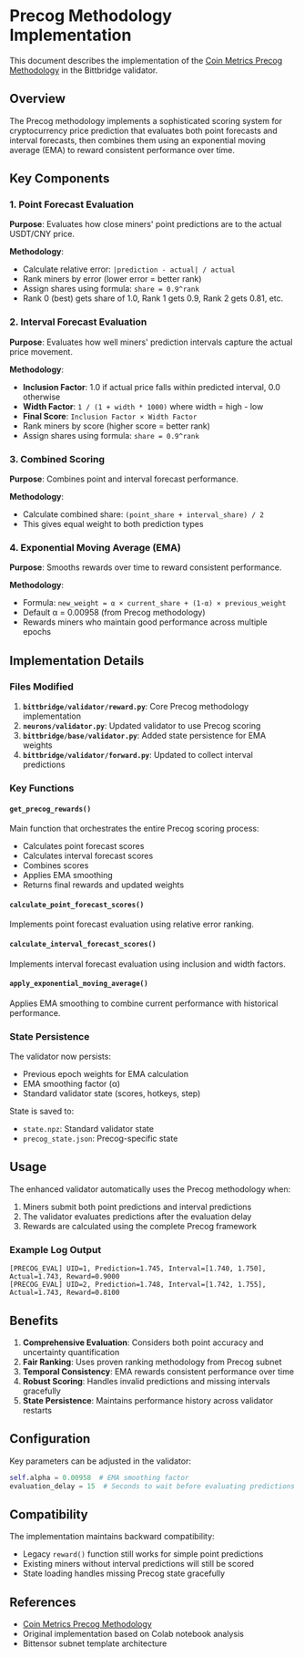 # Precog Methodology Implementation

This document describes the implementation of the [Coin Metrics Precog Methodology](https://docs.coinmetrics.io/bittensor/precog-methodology) in the Bittbridge validator.

## Overview

The Precog methodology implements a sophisticated scoring system for cryptocurrency price prediction that evaluates both point forecasts and interval forecasts, then combines them using an exponential moving average (EMA) to reward consistent performance over time.

## Key Components

### 1. Point Forecast Evaluation

**Purpose**: Evaluates how close miners' point predictions are to the actual USDT/CNY price.

**Methodology**:
- Calculate relative error: `|prediction - actual| / actual`
- Rank miners by error (lower error = better rank)
- Assign shares using formula: `share = 0.9^rank`
- Rank 0 (best) gets share of 1.0, Rank 1 gets 0.9, Rank 2 gets 0.81, etc.

### 2. Interval Forecast Evaluation

**Purpose**: Evaluates how well miners' prediction intervals capture the actual price movement.

**Methodology**:
- **Inclusion Factor**: 1.0 if actual price falls within predicted interval, 0.0 otherwise
- **Width Factor**: `1 / (1 + width * 1000)` where width = high - low
- **Final Score**: `Inclusion Factor × Width Factor`
- Rank miners by score (higher score = better rank)
- Assign shares using formula: `share = 0.9^rank`

### 3. Combined Scoring

**Purpose**: Combines point and interval forecast performance.

**Methodology**:
- Calculate combined share: `(point_share + interval_share) / 2`
- This gives equal weight to both prediction types

### 4. Exponential Moving Average (EMA)

**Purpose**: Smooths rewards over time to reward consistent performance.

**Methodology**:
- Formula: `new_weight = α × current_share + (1-α) × previous_weight`
- Default α = 0.00958 (from Precog methodology)
- Rewards miners who maintain good performance across multiple epochs

## Implementation Details

### Files Modified

1. **`bittbridge/validator/reward.py`**: Core Precog methodology implementation
2. **`neurons/validator.py`**: Updated validator to use Precog scoring
3. **`bittbridge/base/validator.py`**: Added state persistence for EMA weights
4. **`bittbridge/validator/forward.py`**: Updated to collect interval predictions

### Key Functions

#### `get_precog_rewards()`
Main function that orchestrates the entire Precog scoring process:
- Calculates point forecast scores
- Calculates interval forecast scores  
- Combines scores
- Applies EMA smoothing
- Returns final rewards and updated weights

#### `calculate_point_forecast_scores()`
Implements point forecast evaluation using relative error ranking.

#### `calculate_interval_forecast_scores()`
Implements interval forecast evaluation using inclusion and width factors.

#### `apply_exponential_moving_average()`
Applies EMA smoothing to combine current performance with historical performance.

### State Persistence

The validator now persists:
- Previous epoch weights for EMA calculation
- EMA smoothing factor (α)
- Standard validator state (scores, hotkeys, step)

State is saved to:
- `state.npz`: Standard validator state
- `precog_state.json`: Precog-specific state

## Usage

The enhanced validator automatically uses the Precog methodology when:
1. Miners submit both point predictions and interval predictions
2. The validator evaluates predictions after the evaluation delay
3. Rewards are calculated using the complete Precog framework

### Example Log Output

```
[PRECOG_EVAL] UID=1, Prediction=1.745, Interval=[1.740, 1.750], Actual=1.743, Reward=0.9000
[PRECOG_EVAL] UID=2, Prediction=1.748, Interval=[1.742, 1.755], Actual=1.743, Reward=0.8100
```

## Benefits

1. **Comprehensive Evaluation**: Considers both point accuracy and uncertainty quantification
2. **Fair Ranking**: Uses proven ranking methodology from Precog subnet
3. **Temporal Consistency**: EMA rewards consistent performance over time
4. **Robust Scoring**: Handles invalid predictions and missing intervals gracefully
5. **State Persistence**: Maintains performance history across validator restarts

## Configuration

Key parameters can be adjusted in the validator:

```python
self.alpha = 0.00958  # EMA smoothing factor
evaluation_delay = 15  # Seconds to wait before evaluating predictions
```

## Compatibility

The implementation maintains backward compatibility:
- Legacy `reward()` function still works for simple point predictions
- Existing miners without interval predictions will still be scored
- State loading handles missing Precog state gracefully

## References

- [Coin Metrics Precog Methodology](https://docs.coinmetrics.io/bittensor/precog-methodology)
- Original implementation based on Colab notebook analysis
- Bittensor subnet template architecture
